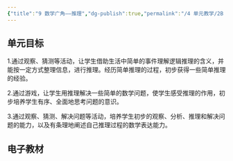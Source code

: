 ```yaml
---
{"title":"9 数学广角——推理","dg-publish":true,"permalink":"/4 单元教学/2B 二下/9 数学广角 —— 推理/","dgPassFrontmatter":true,"noteIcon":""}
---
```



## 单元目标

1.通过观察、猜测等活动，让学生借助生活中简单的事件理解逻辑推理的含义，并能按一定方式整理信息，进行推理。经历简单推理的过程，初步获得一些简单推理的经验。

2.通过游戏，让学生用推理解决一些简单的数学问题，使学生感受推理的作用，初步培养学生有序、全面地思考问题的意识。

3.通过观察、猜测、解决问题等活动，培养学生初步的观察、分析、推理和解决问题的能力，以及有条理地阐述自己推理过程的数学表达能力。

## 电子教材


